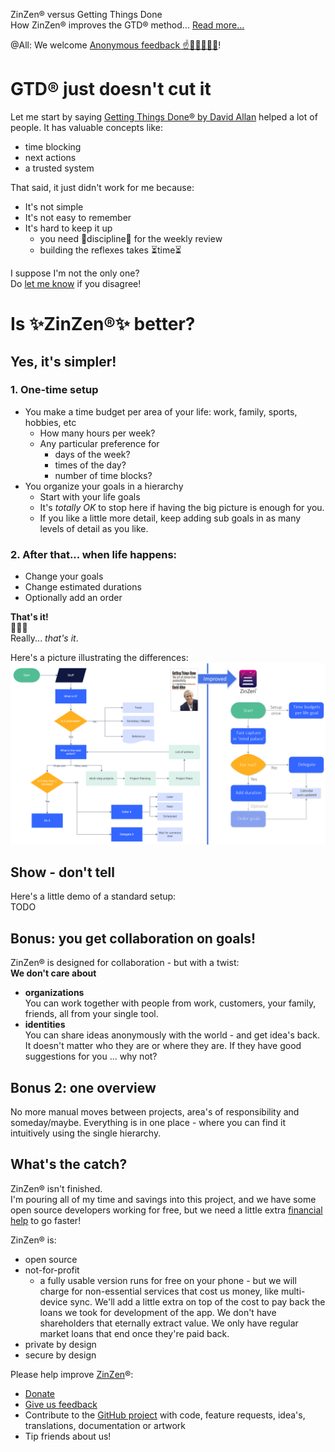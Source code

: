ZinZen® versus Getting Things Done  
How ZinZen® improves the GTD® method...
[Read more...](https://blog.zinzen.me/2023/04/05/ZinZen-vs-GTD.html)   

@All: We welcome [Anonymous feedback ☝️🫢🤮😲😢🤬](https://zinzen.me/Feedback)!

# GTD® just doesn't cut it  

Let me start by saying [Getting Things Done® by David Allan](https://en.wikipedia.org/wiki/Getting_Things_Done) helped a lot of people.  It has valuable concepts like:  
- time blocking  
- next actions  
- a trusted system  

That said, it just didn't work for me because:  
- It's not simple  
- It's not easy to remember  
- It's hard to keep it up
  - you need 📐discipline📐 for the weekly review  
  - building the reflexes takes ⏳time⏳  

I suppose I'm not the only one?  
Do [let me know](https://zinzen.me/Feedback) if you disagree!


# Is ✨ZinZen®✨ better?  

## Yes, it's simpler!  
### 1. One-time setup
- You make a time budget per area of your life: work, family, sports, hobbies, etc
  - How many hours per week?
  - Any particular preference for
    - days of the week?
    - times of the day?
    - number of time blocks? 
- You organize your goals in a hierarchy
  - Start with your life goals  
  - It's _totally OK_ to stop here if having the big picture is enough for you.  
  - If you like a little more detail, keep adding sub goals in as many levels of detail as you like.  

### 2. After that... when life happens:   

- Change your goals  
- Change estimated durations  
- Optionally add an order  


**That's it!**  
🤯🤯🤯  
Really... _that's it_.  

Here's a picture illustrating the differences:  
<img src="/img/ZinZen-vs-GTD.png" alt="ZinZen-vs-GTD" width="800"/> 

## Show - don't tell  
Here's a little demo of a standard setup:  
TODO

## Bonus: you get collaboration on goals!
ZinZen® is designed for collaboration - but with a twist:  
**We don't care about**  
- **organizations**  
You can work together with people from work, customers, your family, friends, all from your single tool.  
- **identities**  
You can share ideas anonymously with the world - and get idea's back. It doesn't matter who they are or where they are. If they have good suggestions for you ... why not?  

## Bonus 2: one overview
No more manual moves between projects, area's of responsibility and someday/maybe. Everything is in one place - where you can find it intuitively using the single hierarchy.  

## What's the catch?
ZinZen® isn't finished.  
I'm pouring all of my time and savings into this project, and we have some open source developers working for free, but we need a little extra [financial help](https://donate.stripe.com/6oE4jK1iPcPT1m89AA) to go faster!  

ZinZen® is:
- open source
- not-for-profit
  - a fully usable version runs for free on your phone - but we will charge for non-essential services that cost us money, like multi-device sync. We'll add a little extra on top of the cost to pay back the loans we took for development of the app. We don't have shareholders that eternally extract value. We only have regular market loans that end once they're paid back.  
- private by design
- secure by design

Please help improve [ZinZen](https://zinzen.me)®:  
- [Donate](https://donate.stripe.com/6oE4jK1iPcPT1m89AA)
- [Give us feedback](https://zinzen.me/Feedback)
- Contribute to the [GitHub project](https://github.com/tijlleenders/ZinZen) with code, feature requests, idea's, translations, documentation or artwork  
- Tip friends about us!

